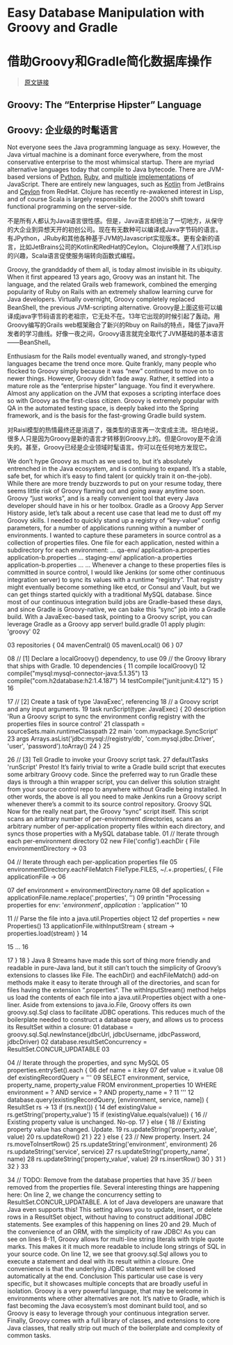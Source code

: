 # Easy Database Manipulation with Groovy and Gradle

# 借助Groovy和Gradle简化数据库操作  

> [原文链接](https://www.javacodegeeks.com/2016/02/easy-database-manipulation-groovy-gradle.html)   

## Groovy:  The “Enterprise Hipster” Language

## Groovy:  企业级的时髦语言   

Not everyone sees the Java programming language as sexy.  However, the Java virtual machine is a dominant force everywhere, from the most conservative enterprise to the most whimsical startup.  There are myriad alternative languages today that compile to Java bytecode.  There are JVM-based versions of [Python](http://www.jython.org/), [Ruby](http://jruby.org/), and [multiple](https://blogs.oracle.com/nashorn/) [implementations](https://developer.mozilla.org/en-US/docs/Mozilla/Projects/Rhino) of JavaScript.  There are entirely new languages, such as [Kotlin](http://kotlinlang.org/) from JetBrains and [Ceylon](http://www.ceylon-lang.org/) from RedHat.  Clojure has recently re-awakened interest in Lisp, and of course Scala is largely responsible for the 2000’s shift toward functional programming on the server-side.

不是所有人都认为Java语言很性感。但是，Java语言却统治了一切地方，从保守的大企业到异想天开的初创公司。现在有无数种可以编译成Java字节码的语言。有JPython，JRuby和其他各种基于JVM的Javascript实现版本。更有全新的语言，比如JetBrains公司的Kotlin和RedHat的Ceylon。Clojure唤醒了人们对Lisp的兴趣，Scala语言促使服务端转向函数式编程。


Groovy, the granddaddy of them all, is today almost invisible in its ubiquity.  When it first appeared 13 years ago, Groovy was an instant hit.  The language, and the related Grails web framework, combined the emerging popularity of Ruby on Rails with an extremely shallow learning curve for Java developers.  Virtually overnight, Groovy completely replaced BeanShell, the previous JVM-scripting alternative.
Groovy是上面这些可以编译成java字节码语言的老祖宗，它无处不在。13年它出现的时候引起了轰动。用Groovy编写的Grails web框架融合了新兴的Rbuy on Rails的特点，降低了java开发者的学习曲线。好像一夜之间，Groovy语言就完全取代了JVM基础的基本语言——BeanShell。


Enthusiasm for the Rails model eventually waned, and strongly-typed languages became the trend once more.  Quite frankly, many people who flocked to Groovy simply because it was “new” continued to move on to newer things.  However, Groovy didn’t fade away.  Rather, it settled into a mature role as the “enterprise hipster” language.  You find it everywhere.  Almost any application on the JVM that exposes a scripting interface does so with Groovy as the first-class citizen.  Groovy is extremely popular with QA in the automated testing space, is deeply baked into the Spring framework, and is the basis for the fast-growing Gradle build system.

   
对Raisl模型的热情最终还是消退了，强类型的语言再一次变成主流。坦白地说，很多人只是因为Groovy是新的语言才转移到Groovy上的。但是Grovoy是不会消失的。甚至，Groovy已经是企业领域时髦语言。你可以在任何地方发现它。

We don’t hype Groovy as much as we used to, but it’s absolutely entrenched in the Java ecosystem, and is continuing to expand.  It’s a stable, safe bet, for which it’s easy to find talent (or quickly train it on-the-job).  While there are more trendy buzzwords to put on your resume today, there seems little risk of Groovy flaming out and going away anytime soon.  Groovy “just works”, and is a really convenient tool that every Java developer should have in his or her toolbox.
Gradle as a Groovy App Server
History aside, let’s talk about a recent use case that lead me to dust off my Groovy skills.  I needed to quickly stand up a registry of “key-value” config parameters, for a number of applications running within a number of environments.  I wanted to capture these parameters in source control as a collection of properties files.  One file for each application, nested within a subdirectory for each environment:
…
qa-env/
application-a.properties
application-b.properties
…
staging-env/
application-a.properties
application-b.properties
…
…
Whenever a change to these properties files is committed in source control, I would like Jenkins (or some other continuous integration server) to sync its values with a runtime “registry”.  That registry might eventually become something like etcd, or Consul and Vault, but we can get things started quickly with a traditional MySQL database.
Since most of our continuous integration build jobs are Gradle-based these days, and since Gradle is Groovy-native, we can bake this “sync” job into a Gradle build.  With a JavaExec-based task, pointing to a Groovy script, you can leverage Gradle as a Groovy app server!
build.gradle
01
apply plugin: 'groovy'
02
 
03
repositories {
04
    mavenCentral()
05
    mavenLocal()
06
}
07
 
08
// [1] Declare a localGroovy() dependency, to use
09
//     the Groovy library that ships with Gradle.
10
dependencies {
11
    compile localGroovy()
12
    compile("mysql:mysql-connector-java:5.1.35")
13
    compile("com.h2database:h2:1.4.187")
14
    testCompile("junit:junit:4.12")
15
}
16
 
17
// [2] Create a task of type 'JavaExec', referencing
18
//     a Groovy script and any input arguments.
19
task runScript(type: JavaExec) {
20
    description 'Run a Groovy script to sync the environment config registry with the properties files in source control'
21
    classpath = sourceSets.main.runtimeClasspath
22
    main 'com.mypackage.SyncScript'
23
    args Arrays.asList('jdbc:mysql://registry/db', 'com.mysql.jdbc.Driver', 'user', 'password').toArray()
24
}
25
 
26
// [3] Tell Gradle to invoke your Groovy script task.
27
defaultTasks 'runScript'
Presto!  It’s fairly trivial to write a Gradle build script that executes some arbitrary Groovy code.  Since the preferred way to run Gradle these days is through a thin wrapper script, you can deliver this solution straight from your source control repo to anywhere without Gradle being installed.
In other words, the above is all you need to make Jenkins run a Groovy script whenever there’s a commit to its source control repository.
Groovy SQL
Now for the really neat part, the Groovy “sync” script itself.  This script scans an arbitrary number of per-environment directories, scans an arbitrary number of per-application property files within each directory, and syncs those properties with a MySQL database table.
01
// Iterate through each per-environment directory
02
new File('config').eachDir { File environmentDirectory ->
03
 
04
    // Iterate through each per-application properties file
05
    environmentDirectory.eachFileMatch FileType.FILES, ~/.+\.properties/, { File applicationFile ->
06
 
07
        def environment = environmentDirectory.name
08
        def application = applicationFile.name.replace('.properties', '')
09
        println "Processing properties for env: '$environment', application: '$application'"
10
 
11
        // Parse the file into a java.util.Properties object
12
        def properties = new Properties()
13
        applicationFile.withInputStream { stream -> properties.load(stream) }
14
 
15
        ...
16
         
17
    }
18
}
Java 8 Streams have made this sort of thing more friendly and readable in pure-Java land, but it still can’t touch the simplicity of Groovy’s extensions to classes like File.  The eachDir() and eachFileMatch() add-on methods make it easy to iterate through all of the directories, and scan for files having the extension “.properties“.  The withInputStream() method helps us load the contents of each file into a java.util.Properties object with a one-liner.
Aside from extensions to java.io.File, Groovy offers its own groovy.sql.Sql class to facilitate JDBC operations.  This reduces much of the boilerplate needed to construct a database query, and allows us to process its ResultSet within a closure:
01
database = groovy.sql.Sql.newInstance(jdbcUrl, jdbcUsername, jdbcPassword, jdbcDriver)
02
database.resultSetConcurrency = ResultSet.CONCUR_UPDATABLE
03
 
04
// Iterate through the properties, and sync MySQL
05
properties.entrySet().each {
06
    def name = it.key
07
    def value = it.value
08
    def existingRecordQuery = '''
09
SELECT environment, service, property_name, property_value FROM environment_properties
10
WHERE environment = ? AND service = ? AND property_name = ?
11
'''
12
    database.query(existingRecordQuery, [environment, service, name]) { ResultSet rs ->
13
        if (rs.next()) {
14
            def existingValue = rs.getString('property_value')
15
            if (existingValue.equals(value)) {
16
                // Existing property value is unchanged.  No-op.
17
            } else {
18
                // Existing property value has changed.  Update.
19
                rs.updateString('property_value', value)
20
                rs.updateRow()
21
            }
22
        } else {
23
            // New property.  Insert.
24
            rs.moveToInsertRow()
25
            rs.updateString('environment', environment)
26
            rs.updateString('service', service)
27
            rs.updateString('property_name', name)
28
            rs.updateString('property_value', value)
29
            rs.insertRow()
30
        }
31
    }
32
}
33
 
34
// TODO: Remove from the database properties that have
35
//       been removed from the properties file.
Several interesting things are happening here:
On line 2, we change the concurrency setting to ResultSet.CONCUR_UPDATABLE.  A lot of Java developers are unaware that Java even supports this!
This setting allows you to update, insert, or delete rows in a ResultSet object, without having to construct additional JDBC statements.  See examples of this happening on lines 20 and 29.  Much of the convenience of an ORM, with the simplicity of raw JDBC!
As you can see on lines 8-11, Groovy allows for multi-line string literals with triple quote marks.  This makes it it much more readable to include long strings of SQL in your source code.
On line 12, we see that groovy.sql.Sql allows you to execute a statement and deal with its result within a closure.  One convenience is that the underlying JDBC statement will be closed automatically at the end.
Conclusion
This particular use case is very specific, but it showcases multiple concepts that are broadly useful in isolation.  Groovy is a very powerful language, that may be welcome in environments where other alternatives are not.  It’s native to Gradle, which is fast becoming the Java ecosystem’s most dominant build tool, and so Groovy is easy to leverage through your continuous integration server.  Finally, Groovy comes with a full library of classes, and extensions to core Java classes, that really strip out much of the boilerplate and complexity of common tasks.